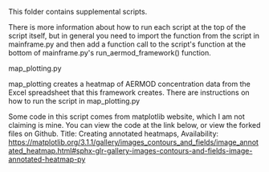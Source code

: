 This folder contains supplemental scripts.

There is more information about how to run each script at the top of the 
script itself, but in general you need to import the function from the script 
in mainframe.py and then add a function call to the script's function at the
bottom of mainframe.py's run_aermod_framework() function. 

map_plotting.py

map_plotting creates a heatmap of AERMOD concentration data from the Excel 
spreadsheet that this framework creates. There are instructions on how to 
run the script in map_plotting.py

Some code in this script comes from matplotlib website, which I am not claiming is mine.
You can view the code at the link below, or view the forked files on Github.
Title: Creating annotated heatmaps,
Availability: https://matplotlib.org/3.1.1/gallery/images_contours_and_fields/image_annotated_heatmap.html#sphx-glr-gallery-images-contours-and-fields-image-annotated-heatmap-py
